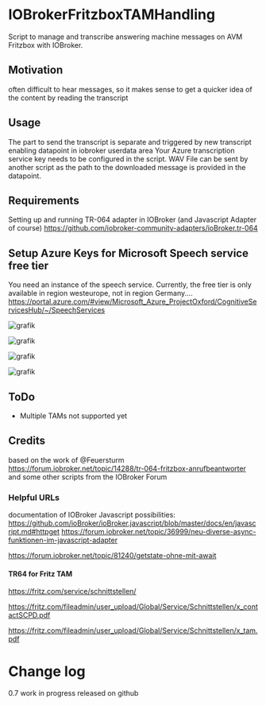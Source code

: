 # IOBrokerFritzboxTAMHandling
Script to manage and transcribe answering machine messages on AVM Fritzbox with IOBroker.

## Motivation

often difficult to hear messages, so it makes sense to get a quicker idea of the content by reading the transcript

## Usage
The part to send the transcript is separate and triggered by new transcript enabling datapoint in iobroker userdata area
Your Azure transcription service key needs to be configured in the script.
WAV File can be sent by another script as the path to the downloaded message is provided in the datapoint.

## Requirements
Setting up and running TR-064 adapter in IOBroker (and Javascript Adapter of course)
https://github.com/iobroker-community-adapters/ioBroker.tr-064

## Setup Azure Keys for Microsoft Speech service free tier

You need an instance of the speech service. Currently, the free tier is only available in region westeurope, not in region Germany....
https://portal.azure.com/#view/Microsoft_Azure_ProjectOxford/CognitiveServicesHub/~/SpeechServices 

![grafik](https://github.com/user-attachments/assets/ebe3fd55-9236-42ad-8353-30ddda8faf88)


![grafik](https://github.com/user-attachments/assets/d6714e48-c218-4708-b177-b05946891456)


![grafik](https://github.com/user-attachments/assets/52b479be-0c2e-423d-b68f-a914162497a0)


![grafik](https://github.com/user-attachments/assets/84c357be-1cea-438c-bd23-7fd8e37a9cab)



## ToDo
- Multiple TAMs not supported yet

## Credits
based on the work of @Feuersturm
https://forum.iobroker.net/topic/14288/tr-064-fritzbox-anrufbeantworter
and some other scripts from the IOBroker Forum

### Helpful URLs

documentation of IOBroker Javascript possibilities:
https://github.com/ioBroker/ioBroker.javascript/blob/master/docs/en/javascript.md#httpget
https://forum.iobroker.net/topic/36999/neu-diverse-async-funktionen-im-javascript-adapter

https://forum.iobroker.net/topic/81240/getstate-ohne-mit-await
#### TR64 for Fritz TAM

https://fritz.com/service/schnittstellen/

https://fritz.com/fileadmin/user_upload/Global/Service/Schnittstellen/x_contactSCPD.pdf    

https://fritz.com/fileadmin/user_upload/Global/Service/Schnittstellen/x_tam.pdf

# Change log
0.7 work in progress released on github

